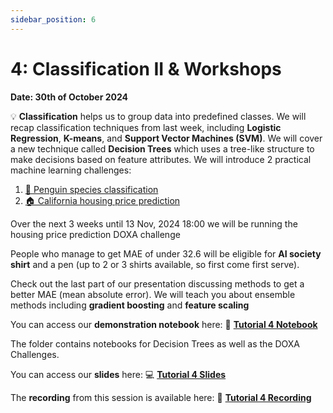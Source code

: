 ```yaml
---
sidebar_position: 6
---
```


# 4: Classification II & Workshops

**Date: 30th of October 2024**

💡 **Classification** helps us to group data into predefined classes. We will recap classification techniques from last week, including **Logistic Regression**, **K-means**, and **Support Vector Machines (SVM)**. We will cover a new technique called **Decision Trees** which uses a tree-like structure to make decisions based on feature attributes. We will introduce 2 practical machine learning challenges: 
1. [🐧 Penguin species classification](https://doxaai.com/competition/palmer-penguins)
2. [🏠 California housing price prediction](https://doxaai.com/competition/california-housing/overview)


Over the next 3 weeks until 13 Nov, 2024 18:00 we will be running the housing price prediction DOXA challenge


People who manage to get MAE of under 32.6 will be eligible for **AI society shirt** and a pen (up to 2 or 3 shirts available, so first come first serve).

Check out the last part of our presentation discussing methods to get a better MAE (mean absolute error). We will teach you about ensemble methods including **gradient boosting** and **feature scaling** 

You can access our **demonstration notebook** here: 📘 [**Tutorial 4 Notebook**](https://github.com/UCLAIS/ml-tutorials-season-5/tree/main/week-4)

The folder contains notebooks for Decision Trees as well as the DOXA Challenges.

You can access our **slides** here: 💻 [**Tutorial 4 Slides**](https://www.canva.com/design/DAGSEOQht5I/XHpWzq_jCjyy90w2t9XKMQ/view?utm_content=DAGSEOQht5I&utm_campaign=designshare&utm_medium=link&utm_source=editor)

The **recording** from this session is available here: 🎤 [**Tutorial 4 Recording**](https://www.youtube.com/watch?v=0JmuBxJ5W4I)
